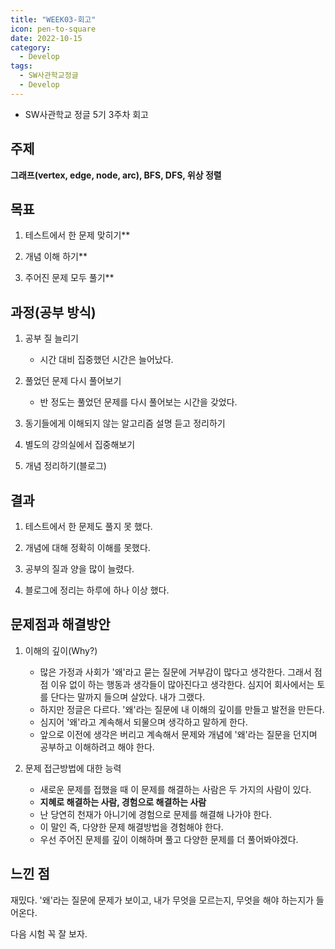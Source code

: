 ```yaml
---
title: "WEEK03-회고"
icon: pen-to-square
date: 2022-10-15
category:
  - Develop
tags:
  - SW사관학교정글
  - Develop
---
```


- SW사관학교 정글 5기 3주차 회고
<!-- more -->

## 주제

**그래프(vertex, edge, node, arc), BFS, DFS, 위상 정렬**

## 목표

1. 테스트에서 한 문제 맞히기**

2. 개념 이해 하기**

3. 주어진 문제 모두 풀기**

## 과정(공부 방식)

1. 공부 질 늘리기

    - 시간 대비 집중했던 시간은 늘어났다.

2. 풀었던 문제 다시 풀어보기

    - 반 정도는 풀었던 문제를 다시 풀어보는 시간을 갖었다.

3. 동기들에게 이해되지 않는 알고리즘 설명 듣고 정리하기

4. 별도의 강의실에서 집중해보기

5. 개념 정리하기(블로그)

## 결과

1. 테스트에서 한 문제도 풀지 못 했다.

2. 개념에 대해 정확히 이해를 못했다.

3. 공부의 질과 양을 많이 늘렸다.

4. 블로그에 정리는 하루에 하나 이상 했다.

## 문제점과 해결방안

1. 이해의 깊이(Why?)

    - 많은 가정과 사회가 '왜'라고 묻는 질문에 거부감이 많다고 생각한다. 그래서 점점 이유 없이 하는 행동과 생각들이 많아진다고 생각한다. 심지어 회사에서는 토를 단다는 말까지 들으며 살았다. 내가 그랬다.
    - 하지만 정글은 다르다. '왜'라는 질문에 내 이해의 깊이를 만들고 발전을 만든다.
    - 심지어 '왜'라고 계속해서 되물으며 생각하고 말하게 한다.
    - 앞으로 이전에 생각은 버리고 계속해서 문제와 개념에 '왜'라는 질문을 던지며 공부하고 이해하려고 해야 한다.

2. 문제 접근방법에 대한 능력

    - 새로운 문제를 접했을 때 이 문제를 해결하는 사람은 두 가지의 사람이 있다.
    - **지혜로 해결하는 사람, 경험으로 해결하는 사람**
    - 난 당연히 천재가 아니기에 경험으로 문제를 해결해 나가야 한다.
    - 이 말인 즉, 다양한 문제 해결방법을 경험해야 한다.
    - 우선 주어진 문제를 깊이 이해하며 풀고 다양한 문제를 더 풀어봐야겠다.

## 느낀 점

재밌다. '왜'라는 질문에 문제가 보이고, 내가 무엇을 모르는지, 무엇을 해야 하는지가 들어온다.

다음 시험 꼭 잘 보자.